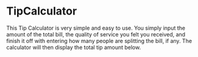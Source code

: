 # TipCalculator

This Tip Calculator is very simple and easy to use. You simply input the amount of the total bill, the quality of service you felt you received, and finish it off with entering how many people are splitting the bill, if any. The calculator will then display the total tip amount below.

